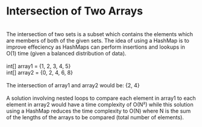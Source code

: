 # Intersection of Two Arrays
<br/>
The intersection of two sets is a subset which contains the elements which are members
of both of the given sets. The idea of using a HashMap is to improve effeciency as HashMaps
can perform insertions and lookups in O(1) time (given a balanced distribution of data).
<br/><br/>
int[] array1 = {1, 2, 3, 4, 5}<br/>
int[] array2 = {0, 2, 4, 6, 8}
<br/><br/>
The intersection of array1 and array2 would be: {2, 4}
<br/><br/>
A solution involving nested loops to compare each element in array1 to each element in array2 
would have a time complexity of O(N²) while this solution using a HashMap reduces the 
time complexity to O(N) where N is the sum of the lengths of the arrays to be compared
(total number of elements). 

